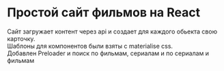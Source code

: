# Простой сайт фильмов на React
Сайт загружает контент через api и создает для каждого обьекта свою карточку. <br>
Шаблоны для компонентов были взяты с materialise css. <br>
Добавлен Preloader и поиск по фильмам, сериалам и по сериалам и фильмам
